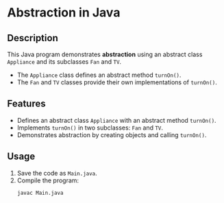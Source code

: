 # Abstraction in Java

## Description
This Java program demonstrates **abstraction** using an abstract class `Appliance` and its subclasses `Fan` and `TV`.  
- The `Appliance` class defines an abstract method `turnOn()`.  
- The `Fan` and `TV` classes provide their own implementations of `turnOn()`.  

## Features
- Defines an abstract class `Appliance` with an abstract method `turnOn()`.
- Implements `turnOn()` in two subclasses: `Fan` and `TV`.
- Demonstrates abstraction by creating objects and calling `turnOn()`.

## Usage
1. Save the code as `Main.java`.
2. Compile the program:
   ```sh
   javac Main.java
